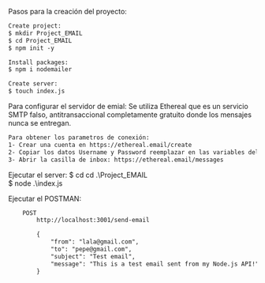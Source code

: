 Pasos para la creación del proyecto:

```txt
Create project: 
$ mkdir Project_EMAIL
$ cd Project_EMAIL
$ npm init -y

Install packages:
$ npm i nodemailer

Create server:
$ touch index.js
```

Para configurar el servidor de emial: 
Se utiliza Ethereal que es un servicio SMTP falso, antitransaccional completamente gratuito donde los mensajes nunca se entregan.

```txt
Para obtener los parametros de conexión: 
1- Crear una cuenta en https://ethereal.email/create
2- Copiar los datos Username y Password reemplazar en las variables del archivo config.js
3- Abrir la casilla de inbox: https://ethereal.email/messages
```

Ejecutar el server:
$ cd cd .\Project_EMAIL\
$ node .\index.js 

Ejecutar el POSTMAN:
```txt
    POST
        http://localhost:3001/send-email

        {
            "from": "lala@gmail.com",
            "to": "pepe@gmail.com",
            "subject": "Test email",
            "message": "This is a test email sent from my Node.js API!"
        }
```
